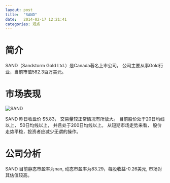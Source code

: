 ```yaml
---
layout: post
title:  "SAND"
date:   2014-02-17 12:21:41
categories: 观点
---
```


# 简介
SAND（Sandstorm Gold Ltd.）是Canada著名上市公司，
公司主要从事Gold行业，当前市值582.3百万美元。

# 市场表现

![SAND](http://finviz.com/chart.ashx?t=SAND&ty=c&ta=1&p=d&s=l)

SAND 昨日收盘价 $5.83，
交易量较正常情况有所放大。
目前股价处于20日均线以上，
50日均线以上，
并且处于200日均线以上。
从短期市场走势来看，
股价走势平稳，投资者应减少无谓的操作。

# 公司分析
SAND 目前静态市盈率为nan, 动态市盈率为83.29，每股收益-0.26美元,
市场对其估值较高。
